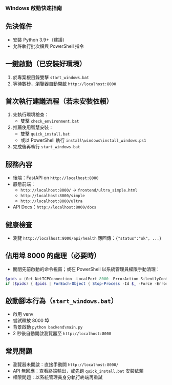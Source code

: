 ### Windows 啟動快速指南

## 先決條件
- 安裝 Python 3.9+（建議）
- 允許執行批次檔與 PowerShell 指令

## 一鍵啟動（已安裝好環境）
1. 於專案根目錄雙擊 `start_windows.bat`
2. 等待數秒，瀏覽器自動開啟 `http://localhost:8000`

## 首次執行建議流程（若未安裝依賴）
1. 先執行環境檢查：
   - 雙擊 `check_environment.bat`
2. 推薦使用智慧安裝：
   - 雙擊 `quick_install.bat`
   - 或以 PowerShell 執行 `install\windows\install_windows.ps1`
3. 完成後再執行 `start_windows.bat`

## 服務內容
- 後端：FastAPI on `http://localhost:8000`
- 靜態前端：
  - `http://localhost:8000/` → `frontend/ultra_simple.html`
  - `http://localhost:8000/simple`
  - `http://localhost:8000/ultra`
- API Docs：`http://localhost:8000/docs`

## 健康檢查
- 瀏覽 `http://localhost:8000/api/health` 應回傳：`{"status":"ok", ...}`

## 佔用埠 8000 的處理（必要時）
- 關閉先前啟動的命令視窗；或在 PowerShell 以系統管理員權限手動清理：
```powershell
$pids = (Get-NetTCPConnection -LocalPort 8000 -ErrorAction SilentlyContinue).OwningProcess | Select-Object -Unique
if ($pids) { $pids | ForEach-Object { Stop-Process -Id $_ -Force -ErrorAction SilentlyContinue } }
```

## 啟動腳本行為（`start_windows.bat`）
- 啟用 venv
- 嘗試釋放 8000 埠
- 背景啟動 `python backend\main.py`
- 2 秒後自動開啟瀏覽器至 `http://localhost:8000`

## 常見問題
- 瀏覽器未開啟：直接手動開 `http://localhost:8000/`
- API 無回應：查看終端輸出，或先跑 `quick_install.bat` 安裝依賴
- 權限問題：以系統管理員身分執行終端再重試


